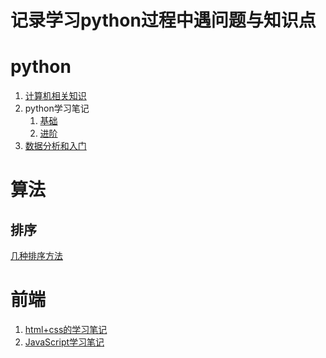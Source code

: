 记录学习python过程中遇问题与知识点
====

# python
1. [计算机相关知识](./python/pc.md)
2. python学习笔记
    1. [基础](./python/python1.md)
    2. [进阶](./python/python2.md)
3. [数据分析和入门](./python/data.md)

# 算法
## 排序
[几种排序方法](./sort/sort.md)

# 前端
1. [html+css的学习笔记](./html/html.md)
2. [JavaScript学习笔记](./html/js.md)